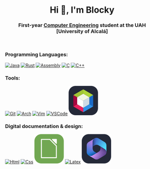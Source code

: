 <h1 align="center">Hi 👋, I'm Blocky</h1>
<h3 align="center">First-year <a href="https://www.uah.es/en/estudios/estudios-oficiales/grados/Degree-in-Computer-Engineering/">Computer Engineering</a> student at the UAH [University of Alcalá]</h3>
<br>
<h3 align="left">Programming Languages:</h3>
<p align="left">  

  [![Java](https://go-skill-icons.vercel.app/api/icons?i=java)](https://www.java.com)
  [![Rust](https://go-skill-icons.vercel.app/api/icons?i=rust)](https://www.rust-lang.org/)
  [![Assembly](https://go-skill-icons.vercel.app/api/icons?i=assembly)](https://www.gnu.org/software/binutils/)
  [![C](https://go-skill-icons.vercel.app/api/icons?i=c)](https://www.c-language.org/)
  [![C++](https://go-skill-icons.vercel.app/api/icons?i=cpp)](https://isocpp.org/)
</p>

<h3 align="left">Tools:</h3>
<p align="left"> 
  
  [![Git](https://go-skill-icons.vercel.app/api/icons?i=git)](https://git-scm.com/)
  [![Arch](https://go-skill-icons.vercel.app/api/icons?i=arch)](https://archlinux.org/)
  [![Vim](https://go-skill-icons.vercel.app/api/icons?i=vim)](https://neovim.io/)
  [![VSCode](https://go-skill-icons.vercel.app/api/icons?i=vscode)](https://code.visualstudio.com/)
  [![ApacheNetBeans](https://raw.githubusercontent.com/Blockky/Blockky/master/images/apachenetbeans.svg)](https://netbeans.apache.org/front/main/index.html)
</p>

<h3 align="left">Digital documentation & design:</h3>
<p align="left"> 
  
  [![Html](https://go-skill-icons.vercel.app/api/icons?i=html)](https://html.spec.whatwg.org/)
  [![Css](https://go-skill-icons.vercel.app/api/icons?i=css)]([https://neovim.io/](https://www.w3.org/TR/css/#css))
  [![LibreOffice](https://raw.githubusercontent.com/Blockky/Blockky/master/images/libreoffice.svg)](https://www.libreoffice.org/)
  [![Latex](https://go-skill-icons.vercel.app/api/icons?i=latex)](https://git-scm.com/)
  [![Office365](https://raw.githubusercontent.com/Blockky/Blockky/master/images/office365.svg)](https://www.latex-project.org/)
</p>
